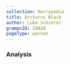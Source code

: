 ```yaml
---
collection: Harrypedia
title: Arcturus Black
author: Luke Schierer
grampsID: I0020
pageType: person
---
```


### Analysis
